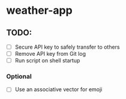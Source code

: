 # weather-app

## TODO:
- [ ] Secure API key to safely transfer to others
- [ ] Remove API key from Git log
- [ ] Run script on shell startup

### Optional
- [ ]  Use an associative vector for emoji
